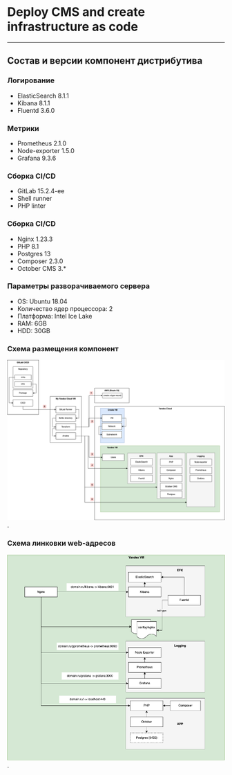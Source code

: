 # Deploy CMS and create infrastructure as code
---
## Состав и версии компонент дистрибутива
### Логирование
- ElasticSearch 8.1.1
- Kibana 8.1.1
- Fluentd 3.6.0

### Метрики
- Prometheus 2.1.0
- Node-exporter 1.5.0
- Grafana 9.3.6

### Сборка CI/CD
- GitLab 15.2.4-ee
- Shell runner
- PHP linter

### Сборка CI/CD
- Nginx 1.23.3
- PHP 8.1
- Postgres 13
- Composer 2.3.0
- October CMS 3.*

### Параметры разворачиваемого сервера
- OS: Ubuntu 18.04
- Количество ядер процессора: 2
- Платформа: Intel Ice Lake
- RAM: 6GB
- HDD: 30GB

### Схема размещения компонент
![Схема размещения компонент](https://github.com/vbif87vbif/sample_project_with_iac_cicd/blob/main/docs/component_schema.png?raw=true "Схема размещения компонент").

### Схема линковки web-адресов
![Схема линковки web-адресов](https://github.com/vbif87vbif/sample_project_with_iac_cicd/blob/main/docs/web.png?raw=true "Схема линковки web-адресов").